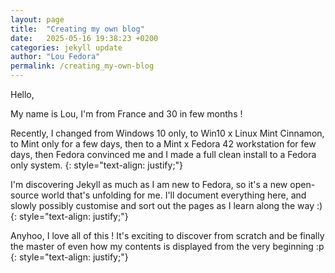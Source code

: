 ```yaml
---
layout: page
title:  "Creating my own blog"
date:   2025-05-16 19:38:23 +0200
categories: jekyll update
author: "Lou Fedora"
permalink: /creating_my-own-blog
---
```


Hello, 

My name is Lou, I'm from France and 30 in few months !

Recently, I changed from Windows 10 only, to Win10 x Linux Mint Cinnamon, to Mint only for a few days, then to a Mint x Fedora 42 workstation for few days, then Fedora convinced me and I made a full clean install to a Fedora only system.
{: style="text-align: justify;"}

I'm discovering Jekyll as much as I am new to Fedora, so it's a new open-source world that's unfolding for me. I'll document everything here, and slowly possibly customise and sort out the pages as I learn along the way :)
{: style="text-align: justify;"}

Anyhoo, I love all of this ! It's exciting to discover from scratch and be finally the master of even how my contents is displayed from the very beginning :p
{: style="text-align: justify;"}
